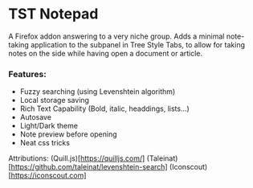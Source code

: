 # TST Notepad

A Firefox addon answering to a very niche group.
Adds a minimal note-taking application to the subpanel in Tree Style Tabs, to allow for taking notes on the side while having open a document or article.

### Features:
- Fuzzy searching (using Levenshtein algorithm)
- Local storage saving
- Rich Text Capability (Bold, italic, headdings, lists...)
- Autosave
- Light/Dark theme 
- Note preview before opening
- Neat css tricks

Attributions:
(Quill.js)[https://quilljs.com/]
(Taleinat)[https://github.com/taleinat/levenshtein-search]
(Iconscout)[https://iconscout.com]